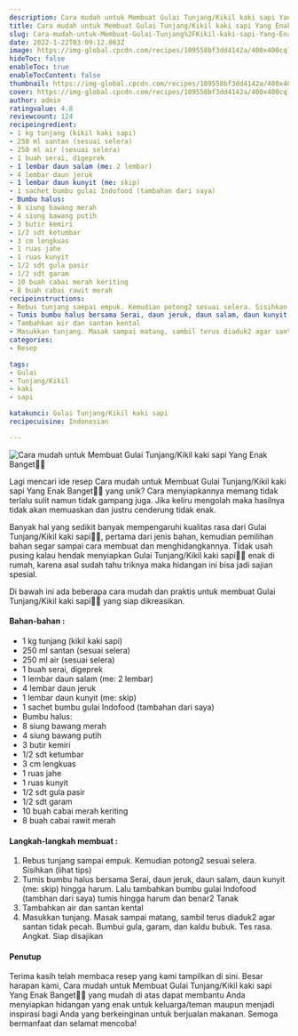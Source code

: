 ```yaml
---
description: Cara mudah untuk Membuat Gulai Tunjang/Kikil kaki sapi Yang Enak Banget"
title: Cara mudah untuk Membuat Gulai Tunjang/Kikil kaki sapi Yang Enak Banget
slug: Cara-mudah-untuk-Membuat-Gulai-Tunjang%2FKikil-kaki-sapi-Yang-Enak-Banget
date: 2022-1-22T03:09:12.063Z
image: https://img-global.cpcdn.com/recipes/109558bf3dd4142a/400x400cq70/photo.jpg
hideToc: false
enableToc: true
enableTocContent: false
thumbnail: https://img-global.cpcdn.com/recipes/109558bf3dd4142a/400x400cq70/photo.jpg
cover: https://img-global.cpcdn.com/recipes/109558bf3dd4142a/400x400cq70/photo.jpg
author: admin
ratingvalue: 4.8
reviewcount: 124
recipeingredient:
- 1 kg tunjang (kikil kaki sapi)
- 250 ml santan (sesuai selera)
- 250 ml air (sesuai selera)
- 1 buah serai, digeprek
- 1 lembar daun salam (me: 2 lembar)
- 4 lembar daun jeruk
- 1 lembar daun kunyit (me: skip)
- 1 sachet bumbu gulai Indofood (tambahan dari saya)
- Bumbu halus:
- 8 siung bawang merah
- 4 siung bawang putih
- 3 butir kemiri
- 1/2 sdt ketumbar
- 3 cm lengkuas
- 1 ruas jahe
- 1 ruas kunyit
- 1/2 sdt gula pasir
- 1/2 sdt garam
- 10 buah cabai merah keriting
- 8 buah cabai rawit merah
recipeinstructions:
- Rebus tunjang sampai empuk. Kemudian potong2 sesuai selera. Sisihkan (lihat tips)
- Tumis bumbu halus bersama Serai, daun jeruk, daun salam, daun kunyit (me: skip) hingga harum. Lalu tambahkan bumbu gulai Indofood (tambhan dari saya) tumis hingga harum dan benar2 Tanak
- Tambahkan air dan santan kental
- Masukkan tunjang. Masak sampai matang, sambil terus diaduk2 agar santan tidak pecah. Bumbui gula, garam, dan kaldu bubuk. Tes rasa. Angkat. Siap disajikan
categories:
- Resep

tags:
- Gulai
- Tunjang/Kikil
- kaki
- sapi

katakunci: Gulai Tunjang/Kikil kaki sapi
recipecuisine: Indonesian

---
```


![Cara mudah untuk Membuat Gulai Tunjang/Kikil kaki sapi Yang Enak Banget👩‍🍳](https://img-global.cpcdn.com/recipes/109558bf3dd4142a/400x400cq70/photo.jpg)

Lagi mencari ide resep Cara mudah untuk Membuat Gulai Tunjang/Kikil kaki sapi Yang Enak Banget👩‍🍳 yang unik? Cara menyiapkannya memang tidak terlalu sulit namun tidak gampang juga. Jika keliru mengolah maka hasilnya tidak akan memuaskan dan justru cenderung tidak enak.

Banyak hal yang sedikit banyak mempengaruhi kualitas rasa dari Gulai Tunjang/Kikil kaki sapi👩‍🍳, pertama dari jenis bahan, kemudian pemilihan bahan segar sampai cara membuat dan menghidangkannya. Tidak usah pusing kalau hendak menyiapkan Gulai Tunjang/Kikil kaki sapi👩‍🍳 enak di rumah, karena asal sudah tahu triknya maka hidangan ini bisa jadi sajian spesial.

Di bawah ini ada beberapa cara mudah dan praktis untuk membuat Gulai Tunjang/Kikil kaki sapi👩‍🍳 yang siap dikreasikan.

<!--inarticleads1-->

#### Bahan-bahan :

- 1 kg tunjang (kikil kaki sapi)
- 250 ml santan (sesuai selera)
- 250 ml air (sesuai selera)
- 1 buah serai, digeprek
- 1 lembar daun salam (me: 2 lembar)
- 4 lembar daun jeruk
- 1 lembar daun kunyit (me: skip)
- 1 sachet bumbu gulai Indofood (tambahan dari saya)
- Bumbu halus:
- 8 siung bawang merah
- 4 siung bawang putih
- 3 butir kemiri
- 1/2 sdt ketumbar
- 3 cm lengkuas
- 1 ruas jahe
- 1 ruas kunyit
- 1/2 sdt gula pasir
- 1/2 sdt garam
- 10 buah cabai merah keriting
- 8 buah cabai rawit merah

<!--inarticleads2-->

#### Langkah-langkah membuat :

1. Rebus tunjang sampai empuk. Kemudian potong2 sesuai selera. Sisihkan (lihat tips)
1. Tumis bumbu halus bersama Serai, daun jeruk, daun salam, daun kunyit (me: skip) hingga harum. Lalu tambahkan bumbu gulai Indofood (tambhan dari saya) tumis hingga harum dan benar2 Tanak
1. Tambahkan air dan santan kental
1. Masukkan tunjang. Masak sampai matang, sambil terus diaduk2 agar santan tidak pecah. Bumbui gula, garam, dan kaldu bubuk. Tes rasa. Angkat. Siap disajikan

#### Penutup

Terima kasih telah membaca resep yang kami tampilkan di sini. Besar harapan kami, Cara mudah untuk Membuat Gulai Tunjang/Kikil kaki sapi Yang Enak Banget👩‍🍳 yang mudah di atas dapat membantu Anda menyiapkan hidangan yang enak untuk keluarga/teman maupun menjadi inspirasi bagi Anda yang berkeinginan untuk berjualan makanan. Semoga bermanfaat dan selamat mencoba!
